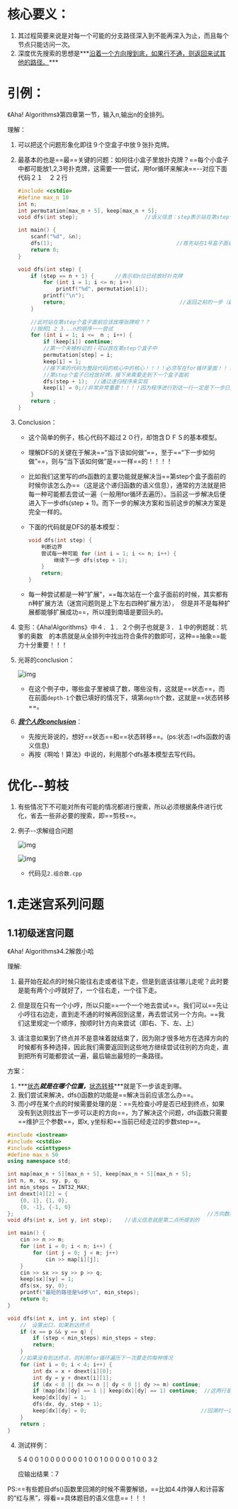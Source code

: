 

# 核心要义：

1. 其过程简要来说是对每一个可能的分支路径深入到不能再深入为止，而且每个节点只能访问一次。
2. 深度优先搜索的思想是***<u>沿着一个方向搜到底，如果行不通，则返回来试其他的路径。</u>***

# 引例：

《Aha! Algorithms》第四章第一节，输入n,输出n的全排列。

理解：

1. 可以把这个问题形象化即往９个空盒子中放９张扑克牌。

2. 最基本的也是==最==关键的问题：如何往小盒子里放扑克牌？==每个小盒子中都可能放1,2,3号扑克牌，这需要一一尝试，用for循环来解决==--对应下面代码２１　２２行

   ```c++
   #include <cstdio>
   #define max_n 10
   int n;
   int permutation[max_n + 5], keep[max_n + 5];
   void dfs(int step);                     //语义信息：step表示站在第step个盒子面前
   
   int main() {
       scanf("%d", &n);
       dfs(1);                                       //首先站在1号盒子面前
       return 0;
   }
   
   void dfs(int step) {
       if (step == n + 1) {　　　　//表示前n位已经放好扑克牌
           for (int i = 1; i <= n; i++)
               printf("%d", permutation[i]);
           printf("\n");
           return;                                    //返回之前的一步（最近一次调用dfs函数的地方）
       }
       
       //此时站在第step个盒子面前应该放哪张牌呢？？
       //按照1 2 3...n的顺序一一尝试
       for (int i = 1; i <=  n ; i++) {
           if (keep[i]) continue;
           //第一个未被标记的ｉ可以放在第step个盒子中
           permutation[step] = i;
           keep[i] = 1;
           //接下来的代码为整段代码的核心中的核心！！！！必须写在for循环里面！！！
           //第step个盒子已经放好牌，接下来需要走到下一个盒子面前
           dfs(step + 1);  //通过递归程序来实现
           keep[i] = 0;//非常非常重要！！！！因为程序进行到这一行一定是下一步已经return回来了，这意味着当前第step个盒子中的数应该往下走！        
       }
       return ;
   }
   ```

   

3. Conclusion：

   + 这个简单的例子，核心代码不超过２０行，却饱含ＤＦＳ的基本模型。

   + 理解DFS的关键在于解决==“当下该如何做”==，至于==“下一步如何做”==，则与“当下该如何做”是==一样==的！！！！

   + 比如我们这里写的dfs函数的主要功能就是解决当==第step个盒子面前的时候你该怎么办==（这是这个递归函数的语义信息），通常的方法就是把每一种可能都去尝试一遍（一般用for循环去遍历）。当前这一步解决后便进入下一步dfs(step + 1)。而下一步的解决方案和当前这步的解决方案是完全一样的。

   + 下面的代码就是DFS的基本模型：

     ```c
     void dfs(int step) {
         判断边界
         尝试每一种可能 for (int i = 1; i <= n; i++) {
             继续下一步 dfs(step + 1);
         }
         return;
     }
     ```

   + 每一种尝试都是一种“扩展”，==每次站在一个盒子面前的时候，其实都有n种扩展方法（迷宫问题则是上下左右四种扩展方法），　但是并不是每种扩展都能够扩展成功==，所以撞到南墙是要回头的。

4. 变形：《Aha!Algorithms》中４．１．２个例子也就是３．１中的例题就：坑爹的奥数　的本质就是从全排列中找出符合条件的数即可，这种==抽象==能力十分重要！！！

5. 光哥的conclusion：

   ![img](https://wx4.sinaimg.cn/mw690/005LasY6ly1gjcg6menu0j30u00v2qj4.jpg)

   + 在这个例子中，哪些盒子里被填了数，哪些没有，这就是==状态==，而在前面`depth-1`个数已填好的情况下，填第`depth`个数，这就是==状态转移==。

6. ***<u>我个人的conclusion</u>***：

   + 先按光哥说的，想好==状态==和==状态转移==。(ps:状态`!=`dfs函数的语义信息)
   + 再按《啊哈！算法》中说的，利用那个dfs基本模型去写代码。

# 优化--剪枝

1. 有些情况下不可能对所有可能的情况都进行搜索，所以必须根据条件进行优化，省去一些非必要的搜索，即==剪枝==。

2. 例子--求解组合问题

   ![img](https://wx2.sinaimg.cn/mw690/005LasY6ly1gjcgf0efrbj30ub0u0wr9.jpg)

   ![img](https://wx2.sinaimg.cn/mw690/005LasY6ly1gjcgf6c4dkj31e20tsguu.jpg)

   + 代码见`2.组合数.cpp`





# 1.走迷宫系列问题

## 1.1初级迷宫问题

《Aha! Algorithms》4.2解救小哈

理解:

1. 最开始在起点的时候只能往右走或者往下走，但是到底该往哪儿走呢？此时要是能有两个小哼就好了，一个往右走，一个往下走。

2. 但是现在只有一个小哼，所以只能==一个一个地去尝试==。我们可以==先让小哼往右边走，直到走不通的时候再回到这里，再去尝试另一个方向。==我们这里规定一个顺序，按顺时针方向来尝试（即右、下、左、上）

3. 请注意如果到了终点并不是意味着就结束了，因为刚才很多地方在选择方向的时候都有多种选择，因此我们需要返回到这些地方继续尝试往别的方向走，直到把所有可能都尝试一遍，最后输出最短的一条路径。

   

方案：

1. ***<u>状态</u>***就是在哪个位置，***<u>状态转移</u>***就是下一步该走到哪。
2. 我们尝试来解决，dfs()函数的功能是==解决当前应该怎么办==。
3. 而小哼在某个点的时候需要处理的是：==先检查小哼是否已经到终点，如果没有到达则找出下一步可以走的方向==，为了解决这个问题，dfs函数只需要==维护三个参数==，即x, y坐标和==当前已经走过的步数step==。

```C++
#include <iostream>
#include <cstdio>
#include <cinttypes>
#define max_n 50
using namespace std;

int map[max_n + 5][max_n + 5], keep[max_n + 5][max_n + 5];
int n, m, sx, sy, p, q;
int min_steps = INT32_MAX;
int dnext[4][2] = {
    {0, 1}, {1, 0},
    {0, -1}, {-1, 0}
};                                                             //方向数组
void dfs(int x, int y, int step);    //语义信息就是第二点所提到的

int main() {
    cin >> n >> m;
    for (int i = 0; i < n; i++) {
        for (int j = 0; j < m; j++)
            cin >> map[i][j];
    }
    cin >> sx >> sy >> p >> q;
    keep[sx][sy] = 1;
    dfs(sx, sy, 0);
    printf("最短的路径是%d步\n", min_steps);
    return 0;
}

void dfs(int x, int y, int step) {
    //　设置出口，如果到达终点
    if (x == p && y == q) {
        if (step < min_steps) min_steps = step;
        return;
    }
    //如果没有到达终点，则利用for循环遍历下一次要走的每种情况
    for (int i = 0; i < 4; i++) {
        int dx = x + dnext[i][0];
        int dy = y + dnext[i][1];
        if (dx < 0 || dx >= n || dy < 0 || dy >= m) continue;
        if (map[dx][dy] == 1 || keep[dx][dy] == 1) continue;  //这两行是剪枝的过程
        keep[dx][dy] = 1;
        dfs(dx, dy, step + 1);
        keep[dx][dy] = 0;                                    //回溯时一定要记得解锁！！！！
    }
    return ;
}
```

4. 测试样例：

   5 4
   0 0 1 0
   0 0 0 0
   0 0 1 0
   0 1 0 0
   0 0 0 1
   0 0 3 2

   应输出结果：7

PS:==有些题目dfs()函数里回溯的时候不需要解锁，==比如4.4炸弹人和计蒜客的“红与黑”，得看==具体题目的语义信息==！！！

